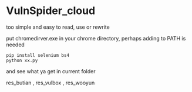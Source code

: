 # VulnSpider_cloud

too simple and easy to read, use or rewrite

put chromedirver.exe in your chrome directory,
perhaps adding to PATH is needed

```
pip install selenium bs4
python xx.py 
```

and see what ya get in current folder

res_butian , res_vulbox , res_wooyun 